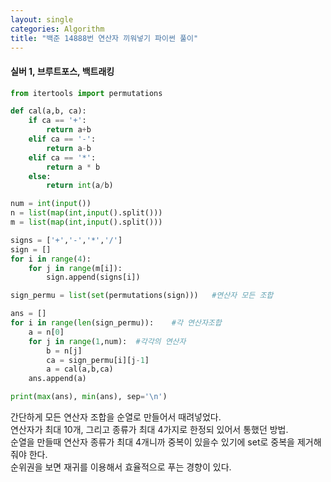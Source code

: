 ```yaml
---
layout: single
categories: Algorithm
title: "백준 14888번 연산자 끼워넣기 파이썬 풀이"
---
```

#### 실버 1, 브루트포스, 백트래킹

```py
from itertools import permutations

def cal(a,b, ca):
    if ca == '+':
        return a+b
    elif ca == '-':
        return a-b
    elif ca == '*':
        return a * b
    else: 
        return int(a/b)

num = int(input())
n = list(map(int,input().split()))
m = list(map(int,input().split()))

signs = ['+','-','*','/']       
sign = []
for i in range(4):  
    for j in range(m[i]):
        sign.append(signs[i])

sign_permu = list(set(permutations(sign)))   #연산자 모든 조합

ans = []
for i in range(len(sign_permu)):    #각 연산자조합
    a = n[0]
    for j in range(1,num):  #각각의 연산자
        b = n[j]
        ca = sign_permu[i][j-1]
        a = cal(a,b,ca)
    ans.append(a)

print(max(ans), min(ans), sep='\n')
```
간단하게 모든 연산자 조합을 순열로 만들어서 때려넣었다.<br>
연산자가 최대 10개, 그리고 종류가 최대 4가지로 한정되 있어서 통했던 방법.<br>
순열을 만들때 연산자 종류가 최대 4개니까 중복이 있을수 있기에 set로 중복을 제거해줘야 한다.<br>
순위권을 보면 재귀를 이용해서 효율적으로 푸는 경향이 있다.